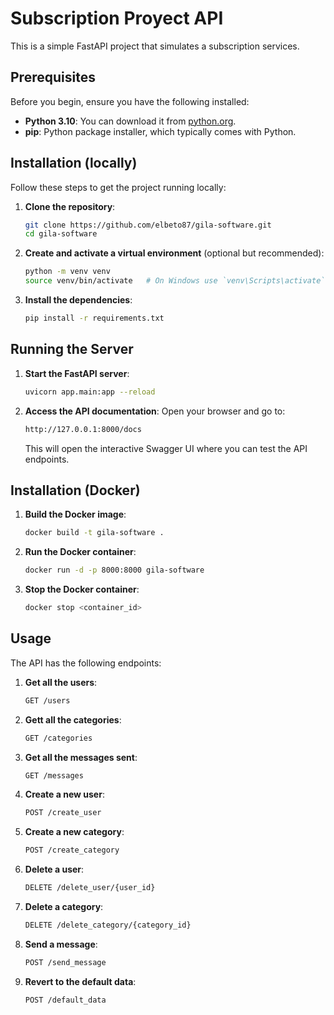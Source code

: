 # Subscription Proyect API

This is a simple FastAPI project that simulates a subscription services.

## Prerequisites

Before you begin, ensure you have the following installed:

- **Python 3.10**: You can download it from [python.org](https://www.python.org/).
- **pip**: Python package installer, which typically comes with Python.

## Installation (locally)

Follow these steps to get the project running locally:

1. **Clone the repository**:
    ```bash
    git clone https://github.com/elbeto87/gila-software.git
    cd gila-software
    ```
   
2. **Create and activate a virtual environment** (optional but recommended):
    ```bash
    python -m venv venv
    source venv/bin/activate   # On Windows use `venv\Scripts\activate`
    ```

3. **Install the dependencies**:
    ```bash
    pip install -r requirements.txt
    ```
   
## Running the Server

1. **Start the FastAPI server**:
    ```bash
    uvicorn app.main:app --reload
    ```
   
2. **Access the API documentation**:
    Open your browser and go to:
    ```bash
    http://127.0.0.1:8000/docs
    ```
    This will open the interactive Swagger UI where you can test the API endpoints.

## Installation (Docker)

1. **Build the Docker image**:
    ```bash
    docker build -t gila-software .
    ```
   
2. **Run the Docker container**:
    ```bash
    docker run -d -p 8000:8000 gila-software
    ```
   
3. **Stop the Docker container**:
    ```bash
    docker stop <container_id>
    ```
   
## Usage

The API has the following endpoints:

1. **Get all the users**:
    ```bash
    GET /users
    ```
   
2. **Gett all the categories**:
    ```bash
    GET /categories
    ```

3. **Get all the messages sent**:
    ```bash
    GET /messages
    ```
   
4. **Create a new user**:
    ```bash
    POST /create_user
    ```
   
5. **Create a new category**:
    ```bash
    POST /create_category
    ```
   
6. **Delete a user**:
    ```bash
    DELETE /delete_user/{user_id}
    ```
   
7. **Delete a category**:
    ```bash
    DELETE /delete_category/{category_id}
    ```
   
8. **Send a message**:
    ```bash
    POST /send_message
    ```
   
9. **Revert to the default data**:
    ```bash
    POST /default_data
    ```
   